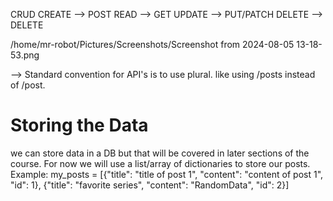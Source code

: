 CRUD 
CREATE --> POST
READ   --> GET
UPDATE --> PUT/PATCH
DELETE --> DELETE

/home/mr-robot/Pictures/Screenshots/Screenshot from 2024-08-05 13-18-53.png

--> Standard convention for API's is to use plural.
like using /posts instead of /post.

# Storing the Data
we can store data in a DB but that will be covered in later sections of the course.
For now we will use a list/array of dictionaries to store our posts.
Example:
my_posts = [{"title": "title of post 1", "content": "content of post 1", "id": 1}, {"title":
                                                                                    "favorite series", "content": "RandomData", "id": 2}]
                                                        